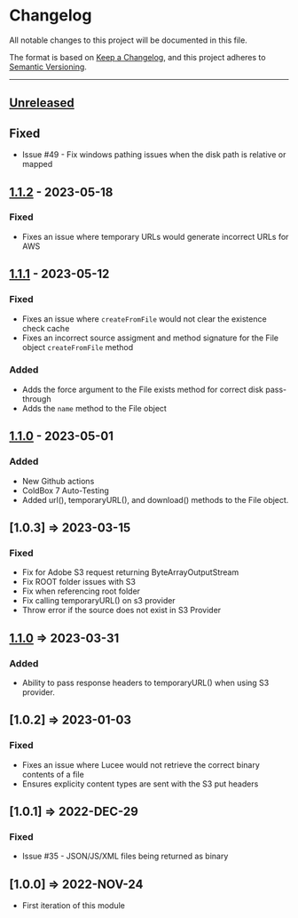 # Changelog

All notable changes to this project will be documented in this file.

The format is based on [Keep a Changelog](https://keepachangelog.com/en/1.0.0/),
and this project adheres to [Semantic Versioning](https://semver.org/spec/v2.0.0.html).

* * *

## [Unreleased]

## Fixed

* Issue #49 - Fix windows pathing issues when the disk path is relative or mapped

## [1.1.2] - 2023-05-18

### Fixed

* Fixes an issue where temporary URLs would generate incorrect URLs for AWS

## [1.1.1] - 2023-05-12

### Fixed

* Fixes an issue where `createFromFile` would not clear the existence check cache
* Fixes an incorrect source assigment and method signature for the File object `createFromFile` method

### Added

* Adds the force argument to the File exists method for correct disk pass-through
* Adds the `name` method to the File object

## [1.1.0] - 2023-05-01

### Added

* New Github actions
* ColdBox 7 Auto-Testing
* Added url(), temporaryURL(), and download() methods to the File object.

## [1.0.3] => 2023-03-15

### Fixed

* Fix for Adobe S3 request returning ByteArrayOutputStream
* Fix ROOT folder issues with S3
* Fix when referencing root folder
* Fix calling temporaryURL() on s3 provider
* Throw error if the source does not exist in S3 Provider

## [1.1.0] => 2023-03-31

### Added

* Ability to pass response headers to temporaryURL() when using S3 provider.

## [1.0.2] => 2023-01-03

### Fixed

* Fixes an issue where Lucee would not retrieve the correct binary contents of a file
* Ensures explicity content types are sent with the S3 put headers

## [1.0.1] => 2022-DEC-29

### Fixed

* Issue #35 - JSON/JS/XML files being returned as binary

## [1.0.0] => 2022-NOV-24

* First iteration of this module

[Unreleased]: https://github.com/coldbox-modules/cbfs/compare/v1.1.2...HEAD

[1.1.2]: https://github.com/coldbox-modules/cbfs/compare/v1.1.1...v1.1.2

[1.1.1]: https://github.com/coldbox-modules/cbfs/compare/v1.1.0...v1.1.1

[1.1.0]: https://github.com/coldbox-modules/cbfs/compare/f76a3372a803a53759c6f707e740b26aab71dcc3...v1.1.0

